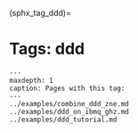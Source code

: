 (sphx_tag_ddd)=
# Tags: ddd

```{toctree}
---
maxdepth: 1
caption: Pages with this tag: 
---
../examples/combine_ddd_zne.md
../examples/ddd_on_ibmq_ghz.md
../examples/ddd_tutorial.md
```

